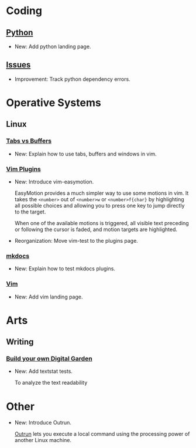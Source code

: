 # Coding

## [Python](python.md)

* New: Add python landing page.

## [Issues](issues.md)

* Improvement: Track python dependency errors.

# Operative Systems

## Linux

### [Tabs vs Buffers](vim_tabs.md)

* New: Explain how to use tabs, buffers and windows in vim.

### [Vim Plugins](vim_plugins.md)

* New: Introduce vim-easymotion.

    EasyMotion provides a much simpler way to use some motions in vim. It
    takes the
    `<number>` out of `<number>w` or `<number>f{char}` by highlighting all
    possible
    choices and allowing you to press one key to jump directly to the target.
    
    When one of the available motions is triggered, all visible text preceding
    or
    following the cursor is faded, and motion targets are highlighted.

* Reorganization: Move vim-test to the plugins page.

### [mkdocs](mkdocs.md)

* New: Explain how to test mkdocs plugins.

### [Vim](vim.md)

* New: Add vim landing page.

# Arts

## Writing

### [Build your own Digital Garden](build_your_own_wiki.md)

* New: Add textstat tests.

    To analyze the text readability

# Other

* New: Introduce Outrun.

    [Outrun](https://github.com/Overv/outrun) lets you execute a local
    command using
    the processing power of another Linux machine.